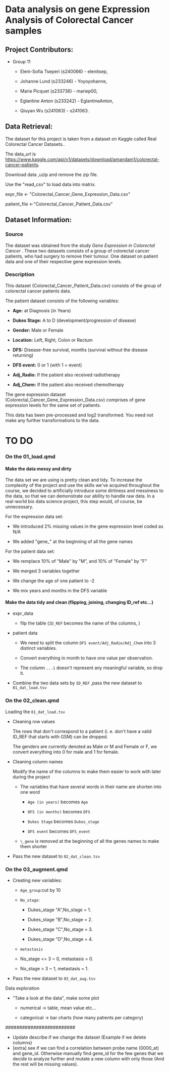 # Data analysis on gene Expression Analysis of Colorectal Cancer samples

## Project Contributors:

-   Group 11

    -   Eleni-Sofia Tseperi (s240066) - elenitsep,

    -   Johanne Lund (s233246) - Yoyoyohanne,

    -   Marie Picquet (s233736) - mariep00,

    -   Eglantine Anton (s233242) - EglantineAnton,

    -   Qiuyan Wu (s241063) - s241063.

## Data Retrieval:

The dataset for this project is taken from a dataset on Kaggle called Real Colorectal Cancer Datasets..

The data_url is <https://www.kaggle.com/api/v1/datasets/download/amandam1/colorectal-cancer-patients>.

Download data ,uzip and remove the zip file.

Use the "read_csv" to load data into matrix.

expr_file \<- "Colorectal_Cancer_Gene_Expression_Data.csv"

patient_file \<-"Colorectal_Cancer_Patient_Data.csv"

## Dataset Information:

### Source

The dataset was obtained from the study *Gene Expression in Colorectal Cancer* . These two datasets consists of a group of colorectal cancer patients, who had surgery to remove their tumour. One dataset on patient data and one of their respective gene expression levels.

### Description

This dataset (Colorectal_Cancer_Patient_Data.csv) consists of the group of colorectal cancer patients data.

The patient dataset consists of the following variables:

-   **Age:** at Diagnosis (in Years)

-   **Dukes Stage:** A to D (development/progression of disease)

-   **Gender:** Male or Female

-   **Location:** Left, Right, Colon or Rectum

-   **DFS:** Disease-free survival, months (survival without the disease returning)

-   **DFS event:** 0 or 1 (with 1 = event)

-   **Adj_Radio:** If the patient also received radiotherapy

-   **Adj_Chem:** If the patient also received chemotherapy

The gene expression dataset (Colorectal_Cancer_Gene_Expression_Data.csv) comprises of gene expression levels for the same set of patients.

This data has been pre-processed and log2 transformed. You need not make any further transformations to the data.

# TO DO

### **On the 01_load.qmd**

#### Make the data messy and dirty

The data set we are using is pretty clean and tidy. To increase the complexity of the project and use the skills we've acquired throughout the course, we decided to artificially introduce some dirtiness and messiness to the data, so that we can demonstrate our ability to handle raw data. In a real-world bio data science project, this step would, of course, be unnecessary.

For the expression data set:

-   We introduced 2% missing values in the gene expression level coded as N/A

-   We added "gene\_" at the beginning of all the gene names

For the patient data set:

-   We remplace 10% of "Male" by "M", and 10% of "Female" by "F"

-   We merged 3 variables together

-   We change the age of one patient to -2

-   We mix years and months in the DFS variable

#### Make the data tidy and clean (flipping, joining, changing ID_ref etc...)

-   expr_data

    -   filp the table (`ID_REF` becomes the name of the columns, )

-   patient data

    -   We need to split the column `DFS event/Adj_Radio/Adj_Chem` into 3 distinct variables.

    -   Convert everything in month to have one value per observation.

    -   The column `...1` doesn't represent any meaningful variable, so drop it.

-   Combine the two data sets by `ID_REF` ,pass the new dataset to `01_dat_load.tsv`

### **On the 02_clean.qmd**

Loading the `01_dat_load.tsv`

-   Cleaning row values

    The rows that don't correspond to a patient (i. e. don't have a valid ID_REF that starts with GSM) can be dropped.

    The genders are currently denoted as Male or M and Female or F, we convert everything into 0 for male and 1 for female.

-   Cleaning column names

    Modify the name of the columns to make them easier to work with later during the project

    -   The variables that have several words in their name are shorten into one word

        -   `Age (in years)` becomes `Age`

        -   `DFS (in months)` becomes `DFS`

        -   `Dukes Stage` becomes `Dukes_stage`

        -   `DFS event` becomes `DFS_event`

    -   `\_gene` is removed at the beginning of all the genes names to make them shorter

-   Pass the new dataset to `02_dat_clean.tsv`

### **On the 03_augment.qmd**

-   Creating new variables:

    -   `Age_group`:cut by 10

    -   `No_stage`:

        -   Dukes_stage "A",No_stage = 1.

        -   Dukes_stage "B",No_stage = 2.

        -   Dukes_stage "C",No_stage = 3.

        -   Dukes_stage "D",No_stage = 4.

    -   `metastasis`

    -   No_stage \<= 3 \~ 0, metastasis = 0.

    -   No_stage \> 3 \~ 1, metastasis = 1.

-   Pass the new dataset to `03_dat_aug.tsv`

Data exploration

-   "Take a look at the data", make some plot

    -   numerical -\> table, mean value etc...

    -   categorical -\> bar charts (how many patients per category)

######################### 

-   Update describe if we change the dataset (Example if we delete columns)
-   [extra] see if we can find a correlation between probe name (0000_at) and gene_id. Otherwise manually find gene_id for the few genes that we decide to analyze further and mutate a new column with only those (And the rest will be missing values).
